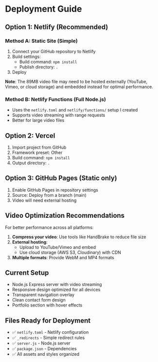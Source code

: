 # Deployment Guide

## Option 1: Netlify (Recommended)

### Method A: Static Site (Simple)
1. Connect your GitHub repository to Netlify
2. Build settings:
   - Build command: `npm install`
   - Publish directory: `.`
3. Deploy

**Note**: The 89MB video file may need to be hosted externally (YouTube, Vimeo, or cloud storage) and embedded instead for optimal performance.

### Method B: Netlify Functions (Full Node.js)
- Uses the `netlify.toml` and `netlify/functions/` setup I created
- Supports video streaming with range requests
- Better for large video files

## Option 2: Vercel
1. Import project from GitHub
2. Framework preset: Other
3. Build command: `npm install`
4. Output directory: `.`

## Option 3: GitHub Pages (Static only)
1. Enable GitHub Pages in repository settings
2. Source: Deploy from a branch (main)
3. Video will need external hosting

## Video Optimization Recommendations

For better performance across all platforms:

1. **Compress your video**: Use tools like HandBrake to reduce file size
2. **External hosting**: 
   - Upload to YouTube/Vimeo and embed
   - Use cloud storage (AWS S3, Cloudinary) with CDN
3. **Multiple formats**: Provide WebM and MP4 formats

## Current Setup
- Node.js Express server with video streaming
- Responsive design optimized for all devices  
- Transparent navigation overlay
- Clean contact form design
- Portfolio section with hover effects

## Files Ready for Deployment
- ✅ `netlify.toml` - Netlify configuration
- ✅ `_redirects` - Simple redirect rules
- ✅ `server.js` - Node.js server
- ✅ `package.json` - Dependencies
- ✅ All assets and styles organized